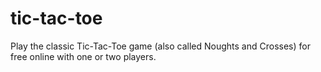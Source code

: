 # tic-tac-toe
 Play the classic Tic-Tac-Toe game (also called Noughts and Crosses) for free online with one or two players.
